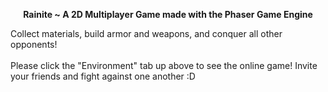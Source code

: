 <p align="center">
	<b>Rainite ~ A 2D Multiplayer Game made with the Phaser Game Engine</b>
</p>

<p>  
	Collect materials, build armor and weapons, and conquer all other opponents!<br><br>
	Please click the "Environment" tab up above to see the online game! Invite your friends and fight against one another :D
</p>
